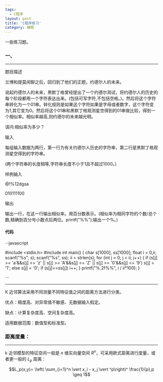 ```yaml
---
tags:
  - C程序
layout: post
title: 'C程序练习'
category: 编程
---
```

一些练习题。

<!--more-->

### 一、

***

题目描述

兰博和提莫闲聊之后，回归到了他们的正题，约德尔人的未来。

说起约德尔人的未来，黑默丁格曾经提出了一个约德尔测试，将约德尔人的历史的每个阶段都用一个字符表达出来。(包括可写字符,不包括空格。)。然后将这个字符串转化为一个01串。转化规则是如果这个字符如果是字母或者数字，这个字符变为1,其它变为0。然后将这个01串和黑默丁格观测星空得到的01串做比较，得到一个相似率。相似率越高,则约德尔的未来越光明。

请问:相似率为多少？

 输入

每组输入数据为两行，第一行为有关约德尔人历史的字符串，第二行是黑默丁格观测星空得到的字符串。

(两个字符串的长度相等,字符串长度不小于1且不超过1000。)

	
样例输入

@!%12dgsa

010111100

输出

输出一行，在这一行输出相似率。用百分数表示。(相似率为相同字符的个数/总个数,精确到百分号小数点后两位。printf("%%");输出一个%。)

#### 代码

···javascript

#include <stdio.h>
#include <string>
int main()
{
	char s[1000], ss[1000];
	float i = 0,ii;
	scanf("%s", s);
	scanf("%s", ss);
	ii = strlen(s);
	for (int j = 0; j < ii; j++)
	{
		if (s[j] >= 'a'&&s[j] <= 'z' || s[j] >= 'A'&&s[j] <= 'Z' || s[j] >= '0'&&s[j] <= '9')
			s[j] = '1';
		else s[j] = '0';
		if (s[j]==ss[j])
			i++;
	}
	printf("%.2f%%", i / ii*100);
}

···

***

K 近邻算法采用不同测量不同特征值之间的距离方法进行分类。

优点：精度高、对异常值不敏感、无数据输入假定。

缺点：计算复杂度高、空间复杂度高。

适用数据范围：数值型和标准型。


### 距离度量：

***

k 近邻模型的特征空间一般是 $n$ 维实向量空间 $R^n$，可采用欧式距离进行度量，或者更一般的 $L_p$ 距离：

$$L_p(x,y)= \left( \sum_{i=1}^n \vert x_i - x_j \vert ^p\right)^ \frac{1}{p},p \geq 1$$



